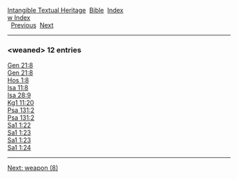 [Intangible Textual Heritage](../../index)  [Bible](../index) 
[Index](index)   
[w Index](_w_)  
  [Previous](c12312)  [Next](c12314) 

------------------------------------------------------------------------

### &lt;weaned&gt; 12 entries

[Gen 21:8](../kjv/gen021.htm#008)  
[Gen 21:8](../kjv/gen021.htm#008)  
[Hos 1:8](../kjv/hos001.htm#008)  
[Isa 11:8](../kjv/isa011.htm#008)  
[Isa 28:9](../kjv/isa028.htm#009)  
[Kg1 11:20](../kjv/kg1011.htm#020)  
[Psa 131:2](../kjv/psa131.htm#002)  
[Psa 131:2](../kjv/psa131.htm#002)  
[Sa1 1:22](../kjv/sa1001.htm#022)  
[Sa1 1:23](../kjv/sa1001.htm#023)  
[Sa1 1:23](../kjv/sa1001.htm#023)  
[Sa1 1:24](../kjv/sa1001.htm#024)  

------------------------------------------------------------------------

[Next: weapon (8)](c12314)
